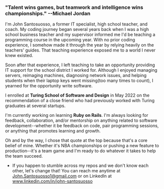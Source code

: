 ### "Talent wins games, but teamwork and intelligence wins championships." --Michael Jordan

I'm John Santosuosso, a former IT specialist, high school teacher, and coach.  My coding journey began several years back when I was a high school business teacher and my supervisor informed me I'd be teaching a programming course in the upcoming year.  With no prior coding experience, I somehow made it through the year by relying heavily on the teachers' guides.  That teaching experience exposed me to a world I never knew existed.

Soon after that experience, I left teaching to take an opportunity providing IT support for the school district I worked for.  Although I enjoyed managing servers, reimaging machines, diagnosing network issues, and helping students when their laptop keys went missing(too many times to count), I yearned for the opportunity write software.

I enrolled at **Turing School of Software and Design** in May 2022 on the recommendation of a close friend who had previously worked with Turing graduates at several startups.

I'm currently working on learning **Ruby on Rails**.  I'm always looking for feedback, collaboration, and/or mentorship on anything related to software development--whether it be feedback on code, pair programming sessions, or anything that promotes learning and growth.

Oh and by the way, I chose that quote at the top because that's a core belief of mine.  Whether it's NBA championships or pushing a new feature to production--it's a team game and I'm ready to do whatever it takes to help the team succeed.

* If you happen to stumble across my repos and we don't know each other, let's change that!  You can reach me anytime at John.Santosuosso1@gmail.com or on LinkedIn at www.linkedin.com/in/john-santosuosso

